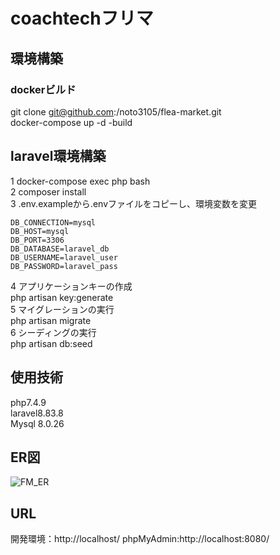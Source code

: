# coachtechフリマ
## 環境構築
### dockerビルド
git clone git@github.com:/noto3105/flea-market.git  
docker-compose up -d -build  

## laravel環境構築
1 docker-compose exec php bash  
2 composer install  
3 .env.exampleから.envファイルをコピーし、環境変数を変更  
~~~
DB_CONNECTION=mysql
DB_HOST=mysql
DB_PORT=3306
DB_DATABASE=laravel_db
DB_USERNAME=laravel_user
DB_PASSWORD=laravel_pass
~~~
4 アプリケーションキーの作成  
php artisan key:generate  
5 マイグレーションの実行  
php artisan migrate  
6 シーディングの実行  
php artisan db:seed

## 使用技術
php7.4.9  
laravel8.83.8  
Mysql 8.0.26


## ER図
![FM_ER](https://github.com/user-attachments/assets/dbea51e4-d9bb-42ed-830b-60fff7bf2470)



## URL
開発環境：http://localhost/ 
phpMyAdmin:http://localhost:8080/ 
